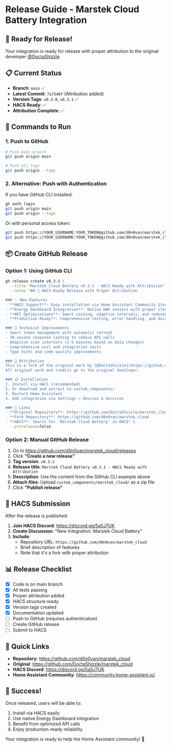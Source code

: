 # Release Guide - Marstek Cloud Battery Integration

## 🚀 Ready for Release!

Your integration is ready for release with proper attribution to the original developer [@DoctaShizzle](https://github.com/DoctaShizzle/marstek_cloud).

## 📋 Current Status

- **Branch**: `main` ✅
- **Latest Commit**: `7a7346f` (Attribution added)
- **Version Tags**: `v0.3.0`, `v0.3.1` ✅
- **HACS Ready**: ✅
- **Attribution Complete**: ✅

## 🔧 Commands to Run

### 1. Push to GitHub
```bash
# Push main branch
git push origin main

# Push all tags
git push origin --tags
```

### 2. Alternative: Push with Authentication
If you have GitHub CLI installed:
```bash
gh auth login
git push origin main
git push origin --tags
```

Or with personal access token:
```bash
git push https://YOUR_USERNAME:YOUR_TOKEN@github.com/d0n0van/marstek_cloud.git main
git push https://YOUR_USERNAME:YOUR_TOKEN@github.com/d0n0van/marstek_cloud.git --tags
```

## 📦 Create GitHub Release

### Option 1: Using GitHub CLI
```bash
gh release create v0.3.1 \
  --title "Marstek Cloud Battery v0.3.1 - HACS Ready with Attribution" \
  --notes "## 🎉 HACS-Ready Release with Proper Attribution

### ✨ New Features
- **HACS Support**: Easy installation via Home Assistant Community Store
- **Energy Dashboard Integration**: Native kWh sensors with proper state_class and device_class
- **API Optimizations**: Smart caching, adaptive intervals, and reduced API calls
- **Production Ready**: Comprehensive testing, error handling, and documentation

### 🔧 Technical Improvements
- Smart token management with automatic refresh
- 30-second response caching to reduce API calls
- Adaptive scan intervals (1-5 minutes based on data changes)
- Comprehensive unit and integration tests
- Type hints and code quality improvements

### 🙏 Attribution
This is a fork of the original work by [@DoctaShizzle](https://github.com/DoctaShizzle/marstek_cloud).
All original work and credits go to the original developer.

### 📋 Installation
1. Install via HACS (recommended)
2. Or download and extract to custom_components/
3. Restart Home Assistant
4. Add integration via Settings → Devices & Services

### 🔗 Links
- **Original Repository**: https://github.com/DoctaShizzle/marstek_cloud
- **Fork Repository**: https://github.com/d0n0van/marstek_cloud
- **HACS**: Search for 'Marstek Cloud Battery' in HACS" \
  --prerelease=false
```

### Option 2: Manual GitHub Release
1. Go to https://github.com/d0n0van/marstek_cloud/releases
2. Click **"Create a new release"**
3. **Tag version**: `v0.3.1`
4. **Release title**: `Marstek Cloud Battery v0.3.1 - HACS Ready with Attribution`
5. **Description**: Use the content from the GitHub CLI example above
6. **Attach files**: Upload `custom_components/marstek_cloud/` as a zip file
7. Click **"Publish release"**

## 🎯 HACS Submission

After the release is published:

1. **Join HACS Discord**: https://discord.gg/5a5J7UK
2. **Create Discussion**: "New Integration: Marstek Cloud Battery"
3. **Include**:
   - Repository URL: `https://github.com/d0n0van/marstek_cloud`
   - Brief description of features
   - Note that it's a fork with proper attribution

## 📊 Release Checklist

- [x] Code is on main branch
- [x] All tests passing
- [x] Proper attribution added
- [x] HACS structure ready
- [x] Version tags created
- [x] Documentation updated
- [ ] Push to GitHub (requires authentication)
- [ ] Create GitHub release
- [ ] Submit to HACS

## 🔗 Quick Links

- **Repository**: https://github.com/d0n0van/marstek_cloud
- **Original**: https://github.com/DoctaShizzle/marstek_cloud
- **HACS Discord**: https://discord.gg/5a5J7UK
- **Home Assistant Community**: https://community.home-assistant.io/

## 🎉 Success!

Once released, users will be able to:
1. Install via HACS easily
2. Use native Energy Dashboard integration
3. Benefit from optimized API calls
4. Enjoy production-ready reliability

Your integration is ready to help the Home Assistant community! 🚀
